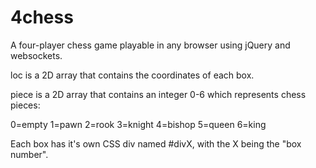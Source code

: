 # 4chess
A four-player chess game playable in any browser using jQuery and websockets.

loc is a 2D array that contains the coordinates of each box.

piece is a 2D array that contains an integer 0-6 which represents chess pieces:

0=empty
1=pawn
2=rook
3=knight
4=bishop
5=queen
6=king

Each box has it's own CSS div named #divX, with the X being the "box number".
